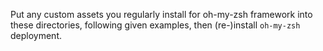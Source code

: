 Put any custom assets you regularly install for oh-my-zsh framework into these directories, following given examples, then (re-)install `oh-my-zsh` deployment.
